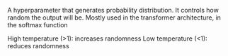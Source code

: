 A hyperparameter that generates probability distribution. It controls how random the output will be. Mostly used in the transformer architecture, in the softmax function

High temperature (>1): increases randomness
Low temperature (<1): reduces randomness
